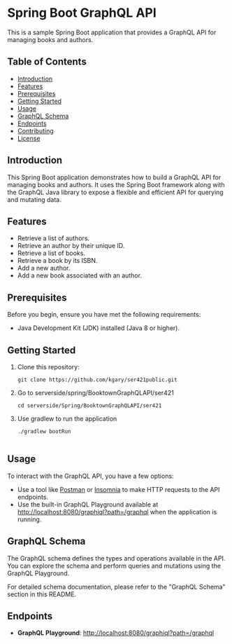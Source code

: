 # Spring Boot GraphQL API

This is a sample Spring Boot application that provides a GraphQL API for managing books and authors.

## Table of Contents

- [Introduction](#introduction)
- [Features](#features)
- [Prerequisites](#prerequisites)
- [Getting Started](#getting-started)
- [Usage](#usage)
- [GraphQL Schema](#graphql-schema)
- [Endpoints](#endpoints)
- [Contributing](#contributing)
- [License](#license)

## Introduction

This Spring Boot application demonstrates how to build a GraphQL API for managing books and authors. It uses the Spring Boot framework along with the GraphQL Java library to expose a flexible and efficient API for querying and mutating data.

## Features

- Retrieve a list of authors.
- Retrieve an author by their unique ID.
- Retrieve a list of books.
- Retrieve a book by its ISBN.
- Add a new author.
- Add a new book associated with an author.

## Prerequisites

Before you begin, ensure you have met the following requirements:

- Java Development Kit (JDK) installed (Java 8 or higher).

## Getting Started

1. Clone this repository:

   ```shell
   git clone https://github.com/kgary/ser421public.git
   
2. Go to serverside/spring/BooktownGraphQLAPI/ser421
   ```shell
   cd serverside/Spring/BooktownGraphQLAPI/ser421

3. Use gradlew to run the application
   ```shell
   ./gradlew bootRun


## Usage

To interact with the GraphQL API, you have a few options:

- Use a tool like [Postman](https://www.postman.com/) or [Insomnia](https://insomnia.rest/) to make HTTP requests to the API endpoints.
- Use the built-in GraphQL Playground available at [http://localhost:8080/graphiql?path=/graphql](http://localhost:8080/graphiql?path=/graphql) when the application is running.

## GraphQL Schema

The GraphQL schema defines the types and operations available in the API. You can explore the schema and perform queries and mutations using the GraphQL Playground.

For detailed schema documentation, please refer to the "GraphQL Schema" section in this README.

## Endpoints

- **GraphQL Playground**: [http://localhost:8080/graphiql?path=/graphql](http://localhost:8080/graphiql?path=/graphql)



   

